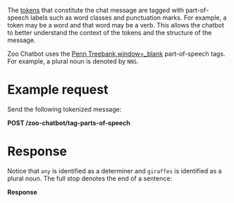 The [tokens](#:tutorial/tokenize.adoc) that constitute the chat message
are tagged with part-of-speech labels such as word classes and
punctuation marks. For example, a token may be a word and that word may
be a verb. This allows the chatbot to better understand the context of
the tokens and the structure of the message.

Zoo Chatbot uses the [Penn
Treebank,window=\_blank](https://www.ling.upenn.edu/courses/Fall_2003/ling001/penn_treebank_pos.html)
part-of-speech tags. For example, a plural noun is denoted by `NNS`.

# Example request

Send the following tokenized message:

**POST /zoo-chatbot/tag-parts-of-speech**

# Response

Notice that `any` is identified as a determiner and `giraffes` is
identified as a plural noun. The full stop denotes the end of a
sentence:

**Response**
